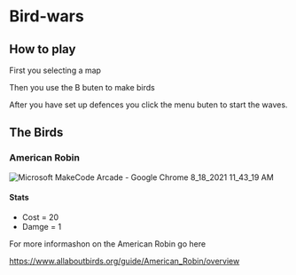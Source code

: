 # Bird-wars
 
## How to play 
First you selecting a map 

Then you use the B buten to make birds

After you have set up defences you click the menu buten to start the waves.

## The Birds


### American Robin

![Microsoft MakeCode Arcade - Google Chrome 8_18_2021 11_43_19 AM](https://user-images.githubusercontent.com/59377840/129940031-62f7d867-e919-4cb1-af70-51293198a661.jpg)

#### Stats

* Cost = 20
* Damge = 1

For more informashon on the American Robin go here

https://www.allaboutbirds.org/guide/American_Robin/overview

